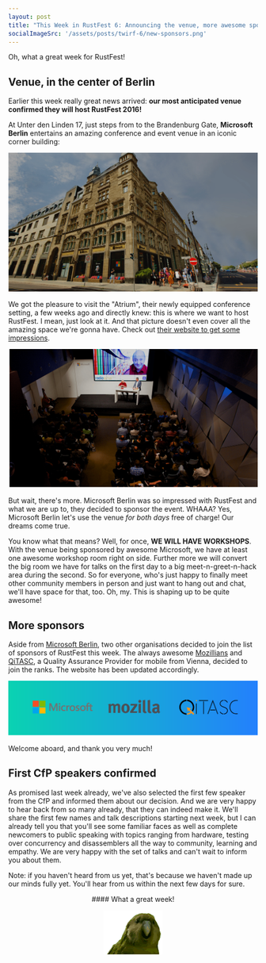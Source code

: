 ```yaml
---
layout: post
title: "This Week in RustFest 6: Announcing the venue, more awesome sponsors and first CfP speakers"
socialImageSrc: '/assets/posts/twirf-6/new-sponsors.png'
---
```


Oh, what a great week for RustFest!

## Venue, in the center of Berlin

Earlier this week really great news arrived: **our most anticipated venue confirmed they will host RustFest 2016!**

At Unter den Linden 17, just steps from to the Brandenburg Gate, **Microsoft Berlin** entertains an amazing conference and event venue in an iconic corner building:

![RustFest Venue 2016](/assets/posts/twirf-6/venue-house.png)


We got the pleasure to visit the "Atrium", their newly equipped conference setting, a few weeks ago and directly knew: this is where we want to host RustFest. I mean, just look at it. And that picture doesn't even cover all the amazing space we're gonna have. Check out [their website to get some impressions](https://www.microsoft-berlin.de/de-de/berlin/).


![RustFest Venue 2016](/assets/posts/twirf-6/venue-room.png)


But wait, there's more. Microsoft Berlin was so impressed with RustFest and what we are up to, they decided to sponsor the event. WHAAA? Yes, Microsoft Berlin let's use the venue _for both days_ free of charge! Our dreams come true.

You know what that means? Well, for once, **WE WILL HAVE WORKSHOPS**. With the venue being sponsored by awesome Microsoft, we have at least one awesome workshop room right on side. Further more we will convert the big room we have for talks on the first day to a big meet-n-greet-n-hack area during the second. So for everyone, who's just happy to finally meet other community members in person and just want to hang out and chat, we'll have space for that, too. Oh, my. This is shaping up to be quite awesome!


## More sponsors

Aside from [Microsoft Berlin](https://www.microsoft-berlin.de/de-de/berlin/), two other organisations decided to join the list of sponsors of RustFest this week. The always awesome [Mozillians](https://www.mozilla.org/en-US/) and [QiTASC](http://www.qitasc.at/), a Quality Assurance Provider for mobile from Vienna, decided to join the ranks. The website has been updated accordingly.

![New Sponsors](/assets/posts/twirf-6/new-sponsors.png)

Welcome aboard, and thank you very much!


## First CfP speakers confirmed

As promised last week already, we've also selected the first few speaker from the CfP and informed them about our decision. And we are very happy to hear back from so many already, that they can indeed make it. We'll share the first few names and talk descriptions starting next week, but I can already tell you that you'll see some familiar faces as well as complete newcomers to public speaking with topics ranging from hardware, testing over concurrency and disassemblers all the way to community, learning and empathy. We are very happy with the set of talks and can't wait to inform you about them.

Note: if you haven't heard from us yet, that's because we haven't made up our minds fully yet. You'll hear from us within the next few days for sure.

<div style="text-align: center" markdown="1">
#### What a great week!

[![](/assets/posts/twirf-6/sirocco.gif)](http://cultofthepartyparrot.com/)
</div>
